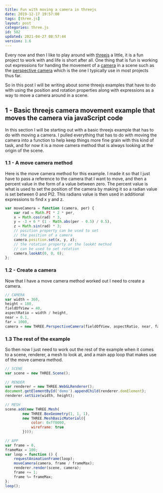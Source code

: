 ```yaml
---
title: Fun with moving a camera in threejs
date: 2019-12-17 19:57:00
tags: [three.js]
layout: post
categories: three.js
id: 582
updated: 2021-04-27 08:57:44
version: 1.6
---
```


Every now and then I like to play around with [threejs](https://threejs.org/) a little, it is a fun project to work with and life is short after all. One thing that is fun is working out expressions for handing the movement of a [camera](/2018/04/06/threejs-camera/) in a scene such as the [perspective camera](/2018/04/07/threejs-camera-perspective/) which is the one I typically use in most projects thus far. 

So in this post I will be writing about some threejs examples that have to do with using the position and rotation properties along with expressions as a way to move a camera around in a scene.

<!-- more -->

## 1 - Basic threejs camera movement example that moves the camera via javaScript code

In this section I will be starting out with a basic threejs example that has to do with moving a camera. I pulled everything that has to do with moving the camera into a function to help keep things more fine grain with this kind of task, and for now it is a move camera method that is always looking at the origin of the scene.

### 1.1 - A move camera method

Here is the move camera method for this example. I made it so that I just have to pass a reference to the camera that I want to move, and then a percent value in the form of a value between zero. The percent value is what is used to set the position of the camera by making it so a radian value is set between 0 and PI2. This radians value is then used in additional expressions to find x y and z.

```js
var moveCamera = function (camera, per) {
    var rad = Math.PI * 2 * per,
    x = Math.cos(rad) * 3,
    y = -3 + 6 * (1 - Math.abs(per - 0.5) / 0.5),
    z = Math.sin(rad) * 3;
    // position property can be used to set
    // the position of a camera
    camera.position.set(x, y, z);
    // the rotation property or the lookAt method
    // can be used to set rotation
    camera.lookAt(0, 0, 0);
};
```

### 1.2 - Create a camera

Now that I have a move camera method worked out I need to create a camera.

```js
// CAMERA
var width = 360,
height = 180,
fieldOfView = 40,
aspectRatio = width / height,
near = 0.1,
far = 1000,
camera = new THREE.PerspectiveCamera(fieldOfView, aspectRatio, near, far);
```

### 1.3 The rest of the example

So then now I just need to work out the rest of the example when it comes to a scene, renderer, a mesh to look at, and a main app loop that makes use of the move camera method.

```js
// SCENE
var scene = new THREE.Scene();
 
// RENDER
var renderer = new THREE.WebGLRenderer();
document.getElementById('demo').appendChild(renderer.domElement);
renderer.setSize(width, height);
 
// MESH
scene.add(new THREE.Mesh(
        new THREE.BoxGeometry(1, 1, 1),
        new THREE.MeshBasicMaterial({
            color: 0xff0000,
            wireframe: true
        })));
 
// APP
var frame = 0,
frameMax = 100;
var loop = function () {
    requestAnimationFrame(loop);
    moveCamera(camera, frame / frameMax);
    renderer.render(scene, camera);
    frame += 1;
    frame %= frameMax;
};
loop();
```